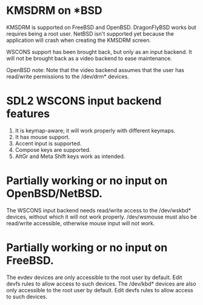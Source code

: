 KMSDRM on *BSD
==================================================

KMSDRM is supported on FreeBSD and OpenBSD. DragonFlyBSD works but requires being a root user.
NetBSD isn't supported yet because the application will crash when creating the KMSDRM screen.

WSCONS support has been brought back, but only as an input backend. It will not be brought back as a
video backend to ease maintenance.

OpenBSD note: Note that the video backend assumes that the user has read/write permissions to the
/dev/drm* devices.


SDL2 WSCONS input backend features
===================================================

1. It is keymap-aware; it will work properly with different keymaps.
2. It has mouse support.
3. Accent input is supported.
4. Compose keys are supported.
5. AltGr and Meta Shift keys work as intended.

Partially working or no input on OpenBSD/NetBSD.
==================================================

The WSCONS input backend needs read/write access to the /dev/wskbd* devices, without which it will
not work properly. /dev/wsmouse must also be read/write accessible, otherwise mouse input will not
work.

Partially working or no input on FreeBSD.
==================================================

The evdev devices are only accessible to the root user by default. Edit devfs rules to allow access
to such devices. The /dev/kbd* devices are also only accessible to the root user by default. Edit
devfs rules to allow access to such devices.
